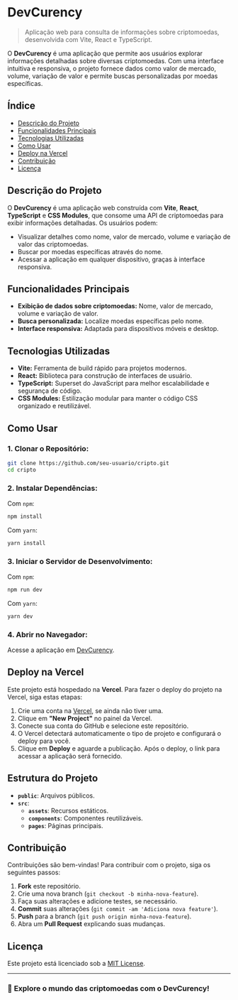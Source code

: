 # DevCurency

> Aplicação web para consulta de informações sobre criptomoedas, desenvolvida com Vite, React e TypeScript.

O **DevCurency** é uma aplicação que permite aos usuários explorar informações detalhadas sobre diversas criptomoedas. Com uma interface intuitiva e responsiva, o projeto fornece dados como valor de mercado, volume, variação de valor e permite buscas personalizadas por moedas específicas.

## Índice

- [Descrição do Projeto](#descrição-do-projeto)
- [Funcionalidades Principais](#funcionalidades-principais)
- [Tecnologias Utilizadas](#tecnologias-utilizadas)
- [Como Usar](#como-usar)
- [Deploy na Vercel](#deploy-na-vercel)
- [Contribuição](#contribuição)
- [Licença](#licença)

## Descrição do Projeto

O **DevCurency** é uma aplicação web construída com **Vite**, **React**, **TypeScript** e **CSS Modules**, que consome uma API de criptomoedas para exibir informações detalhadas. Os usuários podem:

- Visualizar detalhes como nome, valor de mercado, volume e variação de valor das criptomoedas.
- Buscar por moedas específicas através do nome.
- Acessar a aplicação em qualquer dispositivo, graças à interface responsiva.

## Funcionalidades Principais

- **Exibição de dados sobre criptomoedas:** Nome, valor de mercado, volume e variação de valor.
- **Busca personalizada:** Localize moedas específicas pelo nome.
- **Interface responsiva:** Adaptada para dispositivos móveis e desktop.

## Tecnologias Utilizadas

- **Vite:** Ferramenta de build rápido para projetos modernos.
- **React:** Biblioteca para construção de interfaces de usuário.
- **TypeScript:** Superset do JavaScript para melhor escalabilidade e segurança de código.
- **CSS Modules:** Estilização modular para manter o código CSS organizado e reutilizável.

## Como Usar

### 1. Clonar o Repositório:

```bash
git clone https://github.com/seu-usuario/cripto.git
cd cripto
```

### 2. Instalar Dependências:

Com `npm`:

```bash
npm install
```

Com `yarn`:

```bash
yarn install
```

### 3. Iniciar o Servidor de Desenvolvimento:

Com `npm`:

```bash
npm run dev
```

Com `yarn`:

```bash
yarn dev
```

### 4. Abrir no Navegador:

Acesse a aplicação em [DevCurency](https://cripto-iota.vercel.app/).

## Deploy na Vercel

Este projeto está hospedado na **Vercel**. Para fazer o deploy do projeto na Vercel, siga estas etapas:

1. Crie uma conta na [Vercel](https://vercel.com/), se ainda não tiver uma.
2. Clique em **"New Project"** no painel da Vercel.
3. Conecte sua conta do GitHub e selecione este repositório.
4. O Vercel detectará automaticamente o tipo de projeto e configurará o deploy para você.
5. Clique em **Deploy** e aguarde a publicação. Após o deploy, o link para acessar a aplicação será fornecido.

## Estrutura do Projeto

- **`public`**: Arquivos públicos.
- **`src`**:
  - **`assets`**: Recursos estáticos.
  - **`components`**: Componentes reutilizáveis.
  - **`pages`**: Páginas principais.

## Contribuição

Contribuições são bem-vindas! Para contribuir com o projeto, siga os seguintes passos:

1. **Fork** este repositório.
2. Crie uma nova branch (`git checkout -b minha-nova-feature`).
3. Faça suas alterações e adicione testes, se necessário.
4. **Commit** suas alterações (`git commit -am 'Adiciona nova feature'`).
5. **Push** para a branch (`git push origin minha-nova-feature`).
6. Abra um **Pull Request** explicando suas mudanças.

## Licença

Este projeto está licenciado sob a [MIT License](https://opensource.org/licenses/MIT).

---

### 🚀 **Explore o mundo das criptomoedas com o DevCurency!**

